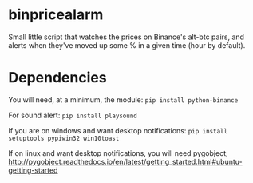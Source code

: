 # binpricealarm

Small little script that watches the prices on Binance's alt-btc pairs, and alerts when they've moved up some % in a given time (hour by default).

# Dependencies
You will need, at a minimum, the module:
`pip install python-binance`

For sound alert:
`pip install playsound`


If you are on windows and want desktop notifications:
`pip install setuptools pypiwin32 win10toast` 


If on linux and want desktop notifications, you will need pygobject; http://pygobject.readthedocs.io/en/latest/getting_started.html#ubuntu-getting-started
